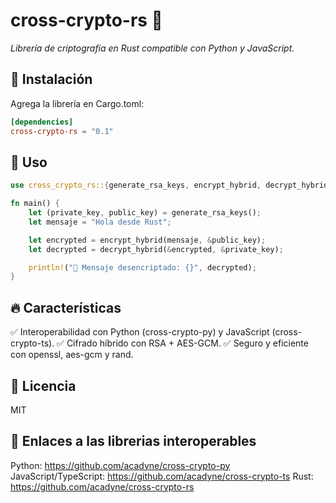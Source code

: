 # cross-crypto-rs 🚀

*Librería de criptografía en Rust compatible con Python y JavaScript.*

## 📌 Instalación
Agrega la librería en Cargo.toml:
```toml
[dependencies]
cross-crypto-rs = "0.1"
```

## 🔹 Uso
```rust
use cross_crypto_rs::{generate_rsa_keys, encrypt_hybrid, decrypt_hybrid};

fn main() {
    let (private_key, public_key) = generate_rsa_keys();
    let mensaje = "Hola desde Rust";

    let encrypted = encrypt_hybrid(mensaje, &public_key);
    let decrypted = decrypt_hybrid(&encrypted, &private_key);

    println!("🔐 Mensaje desencriptado: {}", decrypted);
}
```

## 🔥 Características
✅ Interoperabilidad con Python (cross-crypto-py) y JavaScript (cross-crypto-ts).
✅ Cifrado híbrido con RSA + AES-GCM.
✅ Seguro y eficiente con openssl, aes-gcm y rand.

## 📝 Licencia
MIT

## 🔗 Enlaces a las librerias interoperables
Python: https://github.com/acadyne/cross-crypto-py
JavaScript/TypeScript: https://github.com/acadyne/cross-crypto-ts
Rust: https://github.com/acadyne/cross-crypto-rs